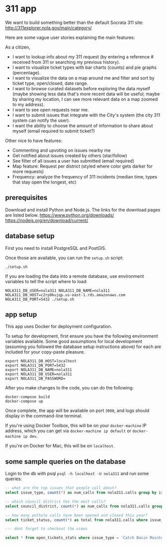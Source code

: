 # 311 app

We want to build something better than the default Socrata 311 site:
http://311explorer.nola.gov/main/category/

Here are some vague user stories explaining the main features:

As a citizen,
* I want to lookup info about my 311 request (by entering a reference # received from 311 or searching my previous history).
* I want to visualize ticket types with bar charts (counts) and pie graphs (percentage).
* I want to visualize the data on a map around me and filter and sort by ticket type, open/closed, date range.
* I want to browse curated datasets before exploring the data myself (maybe showing less data that's
more recent data will be useful; maybe by sharing my location, I can see more relevant data on a map
zoomed to my address).
* I want to see open requests near me.
* I want to submit issues that integrate with the City's system (the city 311 system can notify the user).
* I want the ability to choose the amount of information to share about myself (email required to submit ticket?)

Other nice to have features:
* Commenting and upvoting on issues nearby me
* Get notified about issues created by others (star/follow)
* See filter of all issues a user has submitted (email required)
* Map feature: Request per district (styled where color gets darker for more requests)
* Frequency: analyze the frequency of 311 incidents (median time, types
  that stay open the longest, etc)


## prerequisites

Download and install Python and Node.js. The links for the download pages are listed below.
https://www.python.org/downloads/
https://nodejs.org/en/download/current/


## database setup

First you need to install PostgreSQL and PostGIS.

Once those are available, you can run the `setup.sh` script:

```
./setup.sh
```

If you are loading the data into a remote database, use environment variables
to tell the script where to load:

```
NOLA311_DB_USER=nola311 NOLA311_DB_NAME=nola311 NOLA311_DB_HOST=c2rp0kujqp.us-east-1.rds.amazonaws.com NOLA311_DB_PORT=5432 ./setup.sh
```

## app setup

This app uses Docker for deployment configuration.

To setup for development, first ensure you have the following environment variables available. Some good assumptions for local development (assuming you followed the database setup instructions above) for each are included for your copy-paste pleasure.

```
export NOLA311_DB_HOST=localhost
export NOLA311_DB_PORT=5432
export NOLA311_DB_NAME=nola311
export NOLA311_DB_USER=nola311
export NOLA311_DB_PASSWORD=
```

After you make changes to the code, you can do the following:
```
docker-compose build
docker-compose up
```

Once complete, the app will be available on port `3000`, and logs should display in the command-line terminal.

If you're using Docker Toolbox, this will be on your `docker-machine` IP address, which you can get via `docker-machine ip default` or `docker-machine ip dev`.

If you're on Docker for Mac, this will be on `localhost`.

## some sample queries on the database

Login to the db with psql `psql -h localhost -U nola311` and run some queries:

```sql
-- what are the top issues that people call about?
select issue_type, count(*) as num_calls from nola311.calls group by issue_type order by num_calls desc;

-- which council district has the most calls?
select council_district, count(*) as num_calls from nola311.calls group by council_district order by num_calls desc;

-- how many pothole calls have been opened and closed this year?
select ticket_status, count(*) as total from nola311.calls where issue_type = 'Pothole/Roadway Surface Repair' and ticket_created_date_time >= '2017-01-01'::date group by ticket_status;

--- dont forget to checkout the views

select * from open_tickets_stats where issue_type = 'Catch Basin Maintenance' and year_created = '2017';
```
